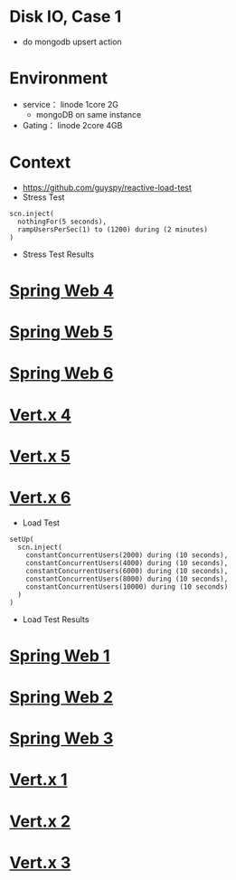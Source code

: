 # Disk IO, Case 1
* do mongodb upsert action

# Environment
* service： linode 1core 2G 
  * mongoDB on same instance
* Gating： linode 2core 4GB

# Context
* https://github.com/guyspy/reactive-load-test
* Stress Test
```
scn.inject(
  nothingFor(5 seconds),
  rampUsersPerSec(1) to (1200) during (2 minutes)
)
```
* Stress Test Results

# [Spring Web 4](https://b2etw.github.io/reactive-coroutine-performance-test/disk/case1/spring_boot_4/index.html)
# [Spring Web 5](https://b2etw.github.io/reactive-coroutine-performance-test/disk/case1/spring_boot_5/index.html)
# [Spring Web 6](https://b2etw.github.io/reactive-coroutine-performance-test/disk/case1/spring_boot_6/index.html)
# [Vert.x 4](https://b2etw.github.io/reactive-coroutine-performance-test/disk/case1/vertx_4/index.html)
# [Vert.x 5](https://b2etw.github.io/reactive-coroutine-performance-test/disk/case1/vertx_5/index.html)
# [Vert.x 6](https://b2etw.github.io/reactive-coroutine-performance-test/disk/case1/vertx_6/index.html)

* Load Test
```
setUp(
  scn.inject(
    constantConcurrentUsers(2000) during (10 seconds),
    constantConcurrentUsers(4000) during (10 seconds),
    constantConcurrentUsers(6000) during (10 seconds),
    constantConcurrentUsers(8000) during (10 seconds),
    constantConcurrentUsers(10000) during (10 seconds)
  )
)
```

* Load Test Results

# [Spring Web 1](https://b2etw.github.io/reactive-coroutine-performance-test/disk/case1/spring_boot_1/index.html)
# [Spring Web 2](https://b2etw.github.io/reactive-coroutine-performance-test/disk/case1/spring_boot_2/index.html)
# [Spring Web 3](https://b2etw.github.io/reactive-coroutine-performance-test/disk/case1/spring_boot_3/index.html)
# [Vert.x 1](https://b2etw.github.io/reactive-coroutine-performance-test/disk/case1/vertx_1/index.html)
# [Vert.x 2](https://b2etw.github.io/reactive-coroutine-performance-test/disk/case1/vertx_2/index.html)
# [Vert.x 3](https://b2etw.github.io/reactive-coroutine-performance-test/disk/case1/vertx_3/index.html)
